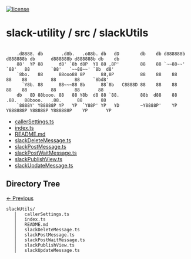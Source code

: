 
[![license](https://img.shields.io/github/license/jamesisaac/react-native-background-task.svg)](https://opensource.org/licenses/MIT)


# slack-utility / src / slackUtils

```

    .d8888. db       .d8b.   .o88b. db   dD        db    db d888888b d888888b db      d888888b d888888b db    db 
    88'  YP 88      d8' `8b d8P  Y8 88 ,8P'        88    88 `~~88~~'   `88'   88        `88'   `~~88~~' `8b  d8' 
    `8bo.   88      88ooo88 8P      88,8P          88    88    88       88    88         88       88     `8bd8'  
      `Y8b. 88      88~~~88 8b      88`8b   C8888D 88    88    88       88    88         88       88       88    
    db   8D 88booo. 88   88 Y8b  d8 88 `88.        88b  d88    88      .88.   88booo.   .88.      88       88    
    `8888Y' Y88888P YP   YP  `Y88P' YP   YD        ~Y8888P'    YP    Y888888P Y88888P Y888888P    YP       YP    
```


 - [callerSettings.ts](./callerSettings.ts) - [index.ts](./index.ts) - [README.md](./README.md) - [slackDeleteMessage.ts](./slackDeleteMessage.ts) - [slackPostMessage.ts](./slackPostMessage.ts) - [slackPostWaitMessage.ts](./slackPostWaitMessage.ts) - [slackPublishView.ts](./slackPublishView.ts) - [slackUpdateMessage.ts](./slackUpdateMessage.ts)
## Directory Tree
[<- Previous](https://github.com/marc-aurele-besner/slack-utility)
```
slackUtils/
   │   callerSettings.ts
   │   index.ts
   │   README.md
   │   slackDeleteMessage.ts
   │   slackPostMessage.ts
   │   slackPostWaitMessage.ts
   │   slackPublishView.ts
   │   slackUpdateMessage.ts
```
